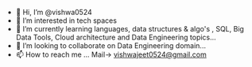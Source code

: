 - 👋 Hi, I’m @vishwa0524
- 👀 I’m interested in tech spaces
- 🌱 I’m currently learning languages, data structures & algo's , SQL, Big Data Tools, Cloud architecture and Data Engineering topics...
- 💞️ I’m looking to collaborate on Data Engineering domain...
- 📫 How to reach me ... Mail-> vishwajeet0524@gmail.com

<!---
vishwa0524/vishwa0524 is a ✨ special ✨ repository because its `README.md` (this file) appears on your GitHub profile.
You can click the Preview link to take a look at your changes.
--->

